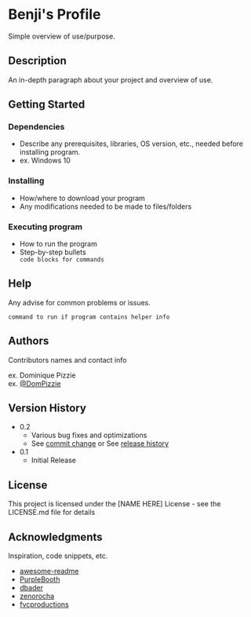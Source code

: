 
<h1 id="toc_0">Benji's Profile</h1>

<p>Simple overview of use/purpose.</p>

<h2 id="toc_1">Description</h2>

<p>An in-depth paragraph about your project and overview of use.</p>

<h2 id="toc_2">Getting Started</h2>

<h3 id="toc_3">Dependencies</h3>

<ul>
<li>Describe any prerequisites, libraries, OS version, etc., needed before installing program.</li>
<li>ex. Windows 10</li>
</ul>

<h3 id="toc_4">Installing</h3>

<ul>
<li>How/where to download your program</li>
<li>Any modifications needed to be made to files/folders</li>
</ul>

<h3 id="toc_5">Executing program</h3>

<ul>
<li>How to run the program</li>
<li>Step-by-step bullets
<code>
code blocks for commands
</code></li>
</ul>

<h2 id="toc_6">Help</h2>

<p>Any advise for common problems or issues.</p>

<pre><code>command to run if program contains helper info
</code></pre>

<h2 id="toc_7">Authors</h2>

<p>Contributors names and contact info</p>

<p>ex. Dominique Pizzie<br/>
ex. <a href="https://twitter.com/dompizzie">@DomPizzie</a></p>

<h2 id="toc_8">Version History</h2>

<ul>
<li>0.2

<ul>
<li>Various bug fixes and optimizations</li>
<li>See <a href="">commit change</a> or See <a href="">release history</a></li>
</ul></li>
<li>0.1

<ul>
<li>Initial Release</li>
</ul></li>
</ul>

<h2 id="toc_9">License</h2>

<p>This project is licensed under the [NAME HERE] License - see the LICENSE.md file for details</p>

<h2 id="toc_10">Acknowledgments</h2>

<p>Inspiration, code snippets, etc.</p>

<ul>
<li><a href="https://github.com/matiassingers/awesome-readme">awesome-readme</a></li>
<li><a href="https://gist.github.com/PurpleBooth/109311bb0361f32d87a2">PurpleBooth</a></li>
<li><a href="https://github.com/dbader/readme-template">dbader</a></li>
<li><a href="https://gist.github.com/zenorocha/4526327">zenorocha</a></li>
<li><a href="https://gist.github.com/fvcproductions/1bfc2d4aecb01a834b46">fvcproductions</a></li>
</ul>


